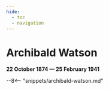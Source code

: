 ```yaml
---
hide:
  - toc
  - navigation 
---
```


# Archibald Watson

**22 October 1874 — 25 February 1941**

--8<-- "snippets/archibald-watson.md"
